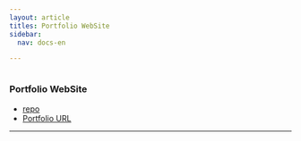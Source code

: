 ```yaml
---
layout: article
titles: Portfolio WebSite
sidebar:
  nav: docs-en

---
```


<img class="image image--xl" src=""/>

### Portfolio WebSite

+ [repo](https://github.com/dongsub-joung/web)
+ [Portfolio URL](https://dongsub-joung.github.io/web/result/intro.html)



---